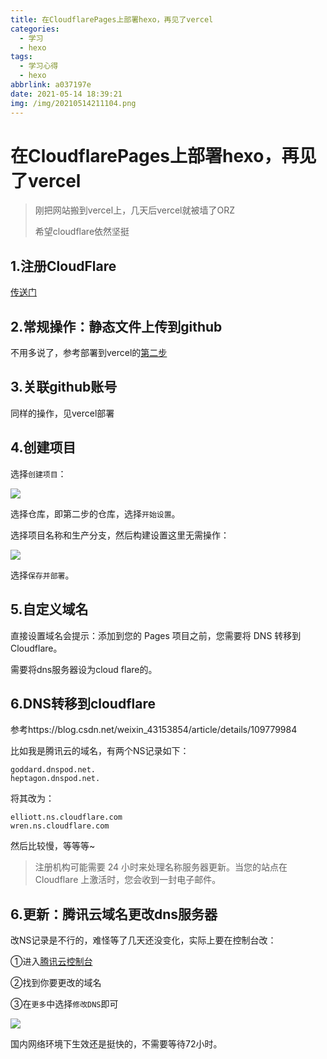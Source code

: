 ```yaml
---
title: 在CloudflarePages上部署hexo，再见了vercel
categories:
  - 学习
  - hexo
tags:
  - 学习心得
  - hexo
abbrlink: a037197e
date: 2021-05-14 18:39:21
img: /img/20210514211104.png
---
```


# 在CloudflarePages上部署hexo，再见了vercel

> 刚把网站搬到vercel上，几天后vercel就被墙了ORZ
>
> 希望cloudflare依然坚挺

## 1.注册CloudFlare

[传送门](https://pages.cloudflare.com)

## 2.常规操作：静态文件上传到github

不用多说了，参考部署到vercel的[第二步](https://gaattc.life/posts/ee92e53c)

## 3.关联github账号

同样的操作，见vercel部署

## 4.创建项目

选择`创建项目`：

![](/img/image-20210514184620061.png)

选择仓库，即第二步的仓库，选择`开始设置`。

选择项目名称和生产分支，然后构建设置这里无需操作：

![](/img/image-20210514184838962.png)

选择`保存并部署`。

## 5.自定义域名

直接设置域名会提示：添加到您的 Pages 项目之前，您需要将 DNS 转移到 Cloudflare。

需要将dns服务器设为cloud flare的。

## 6.DNS转移到cloudflare

参考https://blog.csdn.net/weixin_43153854/article/details/109779984

比如我是腾讯云的域名，有两个NS记录如下：

```url
goddard.dnspod.net.
heptagon.dnspod.net.
```

将其改为：

```url
elliott.ns.cloudflare.com
wren.ns.cloudflare.com
```

然后比较慢，等等等~

> 注册机构可能需要 24 小时来处理名称服务器更新。当您的站点在 Cloudflare 上激活时，您会收到一封电子邮件。

## 6.更新：腾讯云域名更改dns服务器

改NS记录是不行的，难怪等了几天还没变化，实际上要在控制台改：

①进入[腾讯云控制台](https://console.cloud.tencent.com/domain)

②找到你要更改的域名

③在`更多`中选择`修改DNS`即可

![](/img/image-20210522111700260.png)

国内网络环境下生效还是挺快的，不需要等待72小时。